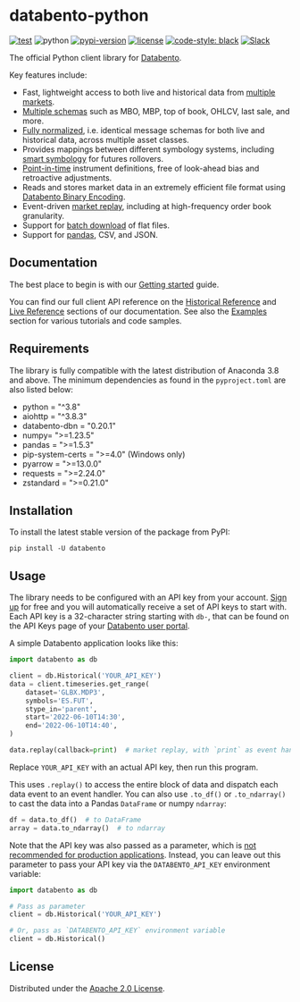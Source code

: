 # databento-python

[![test](https://github.com/databento/databento-python/actions/workflows/test.yml/badge.svg?branch=dev)](https://github.com/databento/databento-python/actions/workflows/test.yml)
![python](https://img.shields.io/badge/python-3.8+-blue.svg)
[![pypi-version](https://img.shields.io/pypi/v/databento)](https://pypi.org/project/databento)
[![license](https://img.shields.io/github/license/databento/databento-python?color=blue)](./LICENSE)
[![code-style: black](https://img.shields.io/badge/code%20style-black-000000.svg)](https://github.com/psf/black)
[![Slack](https://img.shields.io/badge/join_Slack-community-darkblue.svg?logo=slack)](https://to.dbn.to/slack)

The official Python client library for [Databento](https://databento.com).

Key features include:
- Fast, lightweight access to both live and historical data from [multiple markets](https://databento.com/docs/faqs/venues-and-publishers).
- [Multiple schemas](https://databento.com/docs/schemas-and-data-formats/whats-a-schema?historical=python&live=python) such as MBO, MBP, top of book, OHLCV, last sale, and more.
- [Fully normalized](https://databento.com/docs/standards-and-conventions/normalization?historical=python&live=python), i.e. identical message schemas for both live and historical data, across multiple asset classes.
- Provides mappings between different symbology systems, including [smart symbology](https://databento.com/docs/api-reference-historical/basics/symbology?historical=python&live=python) for futures rollovers.
- [Point-in-time]() instrument definitions, free of look-ahead bias and retroactive adjustments.
- Reads and stores market data in an extremely efficient file format using [Databento Binary Encoding](https://databento.com/docs/standards-and-conventions/databento-binary-encoding?historical=python&live=python).
- Event-driven [market replay](https://databento.com/docs/api-reference-historical/helpers/bento-replay?historical=python&live=python), including at high-frequency order book granularity.
- Support for [batch download](https://databento.com/docs/faqs/streaming-vs-batch-download?historical=python&live=python) of flat files.
- Support for [pandas](https://pandas.pydata.org/docs/), CSV, and JSON.

## Documentation
The best place to begin is with our [Getting started](https://databento.com/docs/quickstart?historical=python&live=python) guide.

You can find our full client API reference on the [Historical Reference](https://databento.com/docs/api-reference-historical?historical=python&live=python) and
[Live Reference](https://databento.com/docs/reference-live?historical=python&live=python) sections of our documentation. See also the
[Examples](https://databento.com/docs/examples?historical=python&live=python) section for various tutorials and code samples.

## Requirements
The library is fully compatible with the latest distribution of Anaconda 3.8 and above.
The minimum dependencies as found in the `pyproject.toml` are also listed below:
- python = "^3.8"
- aiohttp = "^3.8.3"
- databento-dbn = "0.20.1"
- numpy= ">=1.23.5"
- pandas = ">=1.5.3"
- pip-system-certs = ">=4.0" (Windows only)
- pyarrow = ">=13.0.0"
- requests = ">=2.24.0"
- zstandard = ">=0.21.0"

## Installation
To install the latest stable version of the package from PyPI:

    pip install -U databento

## Usage
The library needs to be configured with an API key from your account.
[Sign up](https://databento.com/signup) for free and you will automatically
receive a set of API keys to start with. Each API key is a 32-character
string starting with `db-`, that can be found on the API Keys page of your [Databento user portal](https://databento.com/platform/keys).

A simple Databento application looks like this:

```python
import databento as db

client = db.Historical('YOUR_API_KEY')
data = client.timeseries.get_range(
    dataset='GLBX.MDP3',
    symbols='ES.FUT',
    stype_in='parent',
    start='2022-06-10T14:30',
    end='2022-06-10T14:40',
)

data.replay(callback=print)  # market replay, with `print` as event handler
```

Replace `YOUR_API_KEY` with an actual API key, then run this program.

This uses `.replay()` to access the entire block of data
and dispatch each data event to an event handler. You can also use
`.to_df()` or `.to_ndarray()` to cast the data into a Pandas `DataFrame` or numpy `ndarray`:

```python
df = data.to_df()  # to DataFrame
array = data.to_ndarray()  # to ndarray
```

Note that the API key was also passed as a parameter, which is
[not recommended for production applications](https://databento.com/docs/portal/api-keys?historical=python&live=python).
Instead, you can leave out this parameter to pass your API key via the `DATABENTO_API_KEY` environment variable:

```python
import databento as db

# Pass as parameter
client = db.Historical('YOUR_API_KEY')

# Or, pass as `DATABENTO_API_KEY` environment variable
client = db.Historical()
```

## License
Distributed under the [Apache 2.0 License](https://www.apache.org/licenses/LICENSE-2.0.html).
